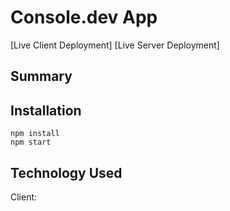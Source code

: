 # Console.dev App

[Live Client Deployment]
[Live Server Deployment]

## Summary

## Installation

```
npm install
npm start
```

## Technology Used

Client:
